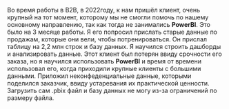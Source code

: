Во время работы в B2B, в 2022году, к нам пришёл клиент, очень крупный на тот момент, которому мы не смогли помочь по нашему основному направлению, так как тогда не занимались **PowerBI**. Это было на 3 месяце работы. Я его попросил прислать старые данные по продажам, которые они вели, чтобы потренироваться. Он прислал таблицу на 2,2 млн строк и базу данных. Я научился строить дашборды и анализировать данные. Этот клиент был потерян ввиду срочности его заказа, но я научился  использовать **PowerBI** и время от времени использовал его, когда приходили крупные клиенты с большими данными.
Приложил неконфеденциальные данные, которыми поделился заказчик, ввиду устаревания их практической ценности.
Загрузить сам .pbix файл и базу данных не могу из-за ограничений по размеру файла.
